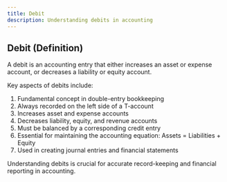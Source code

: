 ```yaml
---
title: Debit
description: Understanding debits in accounting
---
```

## Debit (Definition)
A debit is an accounting entry that either increases an asset or expense account, or decreases a liability or equity account.

Key aspects of debits include:
1. Fundamental concept in double-entry bookkeeping
2. Always recorded on the left side of a T-account
3. Increases asset and expense accounts
4. Decreases liability, equity, and revenue accounts
5. Must be balanced by a corresponding credit entry
6. Essential for maintaining the accounting equation: Assets = Liabilities + Equity
7. Used in creating journal entries and financial statements

Understanding debits is crucial for accurate record-keeping and financial reporting in accounting.